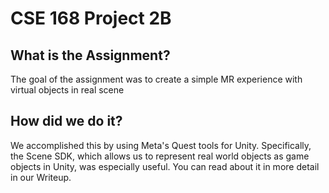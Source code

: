 # CSE 168 Project 2B
## What is the Assignment?
The goal of the assignment was to create a simple MR experience with virtual objects in real scene
## How did we do it?
We accomplished this by using Meta's Quest tools for Unity. Specifically, the Scene SDK, which allows us to represent real world objects as game objects in Unity, was especially useful. You can read about it in more detail in our Writeup.
